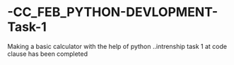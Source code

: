 # -CC_FEB_PYTHON-DEVLOPMENT-Task-1
Making a basic calculator with the help of python ..intrenship task 1 at code clause has been completed 
